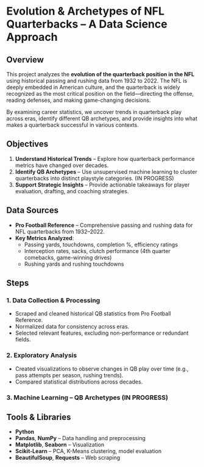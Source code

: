 # Evolution & Archetypes of NFL Quarterbacks – A Data Science Approach

## Overview
This project analyzes the **evolution of the quarterback position in the NFL** using historical passing and rushing data from 1932 to 2022. The NFL is deeply embedded in American culture, and the quarterback is widely recognized as the most critical position on the field—directing the offense, reading defenses, and making game-changing decisions.

By examining career statistics, we uncover trends in quarterback play across eras, identify different QB archetypes, and provide insights into what makes a quarterback successful in various contexts.

## Objectives
1. **Understand Historical Trends** – Explore how quarterback performance metrics have changed over decades.
2. **Identify QB Archetypes** – Use unsupervised machine learning to cluster quarterbacks into distinct playstyle categories. (IN PROGRESS)
3. **Support Strategic Insights** – Provide actionable takeaways for player evaluation, drafting, and coaching strategies.

## Data Sources
- **Pro Football Reference** – Comprehensive passing and rushing data for NFL quarterbacks from 1932–2022.
- **Key Metrics Analyzed**:
  - Passing yards, touchdowns, completion %, efficiency ratings
  - Interception rates, sacks, clutch performance (4th quarter comebacks, game-winning drives)
  - Rushing yards and rushing touchdowns

## Steps
### 1. Data Collection & Processing
- Scraped and cleaned historical QB statistics from Pro Football Reference.
- Normalized data for consistency across eras.
- Selected relevant features, excluding non-performance or redundant fields.

### 2. Exploratory Analysis
- Created visualizations to observe changes in QB play over time (e.g., pass attempts per season, rushing trends).
- Compared statistical distributions across decades.

### 3. Machine Learning – QB Archetypes (IN PROGRESS)

## Tools & Libraries
- **Python**
- **Pandas**, **NumPy** – Data handling and preprocessing
- **Matplotlib**, **Seaborn** – Visualization
- **Scikit-Learn** – PCA, K-Means clustering, model evaluation
- **BeautifulSoup**, **Requests** – Web scraping
